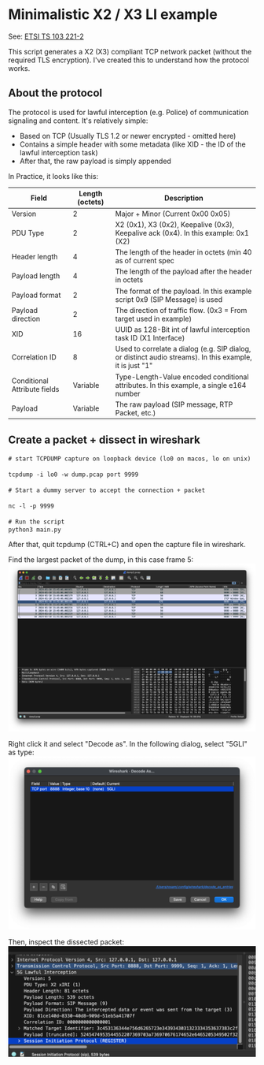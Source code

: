 # Minimalistic X2 / X3 LI example

See: [ETSI TS 103 221-2](https://www.etsi.org/deliver/etsi_ts/103200_103299/10322102/01.06.01_60/ts_10322102v010601p.pdf)

This script generates a X2 (X3) compliant TCP network packet (without the required TLS encryption). I've created this
to understand how the protocol works.

## About the protocol

The protocol is used for lawful interception (e.g. Police) of communication signaling and content. It's relatively
simple:

- Based on TCP (Usually TLS 1.2 or newer encrypted - omitted here)
- Contains a simple header with some metadata (like XID - the ID of the lawful interception task)
- After that, the raw payload is simply appended

In Practice, it looks like this:

| Field                        | Length (octets) | Description                                                                                              |
|------------------------------|-----------------|----------------------------------------------------------------------------------------------------------|
| Version                      | 2               | Major + Minor (Current 0x00 0x05)                                                                        | 
| PDU Type                     | 2               | X2 (0x1), X3 (0x2), Keepalive (0x3), Keepalive ack (0x4). In this example: 0x1 (X2)                      |   
| Header length                | 4               | The length of the header in octets (min 40 as of current spec                                            |
| Payload length               | 4               | The length of the payload after the header in octets                                                     |
| Payload format               | 2               | The format of the payload. In this example script 0x9 (SIP Message) is used                              |
| Payload direction            | 2               | The direction of traffic flow. (0x3 = From target used in example)                                       |
| XID                          | 16              | UUID as 128-Bit int of lawful interception task ID (X1 Interface)                                        |
| Correlation ID               | 8               | Used to correlate a dialog (e.g. SIP dialog, or distinct audio streams). In this example, it is just "1" |
| Conditional Attribute fields | Variable        | Type-Length-Value encoded conditional attributes. In this example, a single e164 number                  |
| Payload                      | Variable        | The raw payload (SIP message, RTP Packet, etc.)                                                          |

## Create a packet + dissect in wireshark

```shell
# start TCPDUMP capture on loopback device (lo0 on macos, lo on unix)

tcpdump -i lo0 -w dump.pcap port 9999

# Start a dummy server to accept the connection + packet

nc -l -p 9999

# Run the script
python3 main.py
```

After that, quit tcpdump (CTRL+C) and open the capture file in wireshark.

Find the largest packet of the dump, in this case frame 5:
![1.png](1.png)

Right click it and select "Decode as". In the following dialog, select "5GLI" as type:
![2.png](2.png)

Then, inspect the dissected packet:
![3.png](3.png)